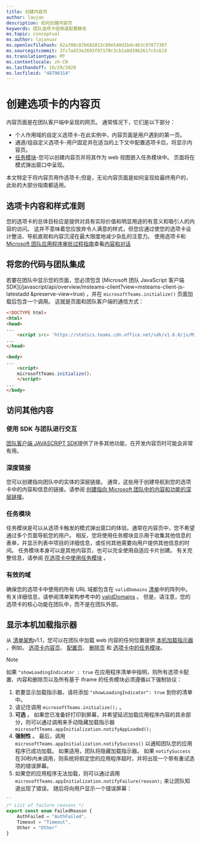 ```yaml
---
title: 创建内容页
author: laujan
description: 如何创建内容页
keywords: 团队选项卡组频道配置静态
ms.topic: conceptual
ms.author: lajanuar
ms.openlocfilehash: 62a398c87b681013c89e540d2bdc463c97877307
ms.sourcegitcommit: 3fc7ad33e2693f07170c3cb1a0d396261fc5c619
ms.translationtype: MT
ms.contentlocale: zh-CN
ms.lasthandoff: 10/29/2020
ms.locfileid: "48796314"
---
```

# <a name="create-a-content-page-for-your-tab"></a>创建选项卡的内容页

内容页面是在团队客户端中呈现的网页。 通常情况下，它们是以下部分：

* 个人作用域的自定义选项卡-在此实例中，内容页面是用户遇到的第一页。
* 通道/组自定义选项卡-用户固定并在适当的上下文中配置选项卡后，将显示内容页。
* [任务模块](~/task-modules-and-cards/what-are-task-modules.md)-您可以创建内容页并将其作为 web 视图嵌入任务模块中。 页面将在模式弹出窗口中呈现。

本文特定于将内容页用作选项卡;但是，无论内容页面是如何呈现给最终用户的，此处的大部分指南都适用。

## <a name="tab-content-and-style-guidelines"></a>选项卡内容和样式准则

您的选项卡的总体目标应是提供对具有实际价值和明显用途的有意义和吸引人的内容的访问。 这并不意味着您应放弃令人满意的样式，但您应通过使您的选项卡设计整洁、导航直观和内容沉浸在最大限度地减少杂乱的注意力。 使用选项卡和[Microsoft 团队应用程序审批过程指南](~/concepts/deploy-and-publish/appsource/prepare/frequently-failed-cases.md)查看[内容和对话](~/tabs/design/tabs.md)

## <a name="integrate-your-code-with-teams"></a>将您的代码与团队集成

若要在团队中显示您的页面，您必须包含 [Microsoft 团队 JavaScript 客户端 SDK](/javascript/api/overview/msteams-client?view=msteams-client-js-latestadd &preserve-view=true) ，并在 `microsoftTeams.initialize()` 页面加载后包含一个调用。 这就是页面和团队客户端的通信方式：

```html
<!DOCTYPE html>
<html>
<head>
...
    <script src= 'https://statics.teams.cdn.office.net/sdk/v1.6.0/js/MicrosoftTeams.min.js'></script>
...
</head>

<body>
...
    <script>
    microsoftTeams.initialize();
    </script>
...
</body>
```

## <a name="accessing-additional-content"></a>访问其他内容

### <a name="using-the-sdk-to-interact-with-teams"></a>使用 SDK 与团队进行交互

[团队客户端 JAVASCRIPT SDK](~/tabs/how-to/using-teams-client-sdk.md)提供了许多其他功能，在开发内容页时可能会非常有用。

### <a name="deep-links"></a>深度链接

您可以创建指向团队中的实体的深层链接。 通常，这些用于创建导航到您的选项卡中的内容和信息的链接。请参阅 [创建指向 Microsoft 团队中的内容和功能的深层链接](~/concepts/build-and-test/deep-links.md)。

### <a name="task-modules"></a>任务模块

任务模块是可以从选项卡触发的模式弹出窗口的体验。通常在内容页中，您不希望通过多个页面导航您的用户。 相反，您将使用任务模块显示用于收集其他信息的表单，并显示列表中项目的详细信息，或任何其他需要向用户提供其他信息的时间。 任务模块本身可以是其他内容页，也可以完全使用自适应卡片创建。 有关完整信息，请参阅 [在选项卡中使用任务模块](~/task-modules-and-cards/task-modules/task-modules-tabs.md) 。

### <a name="valid-domains"></a>有效的域

确保您的选项卡中使用的所有 URL 域都包含在 `validDomains` [清单](~/concepts/build-and-test/apps-package.md)中的阵列中。 有关详细信息，请参阅清单架构参考中的 [validDomains](~/resources/schema/manifest-schema.md#validdomains) 。 但是，请注意，您的选项卡的核心功能在团队中，而不是在团队外部。

## <a name="show-a-native-loading-indicator"></a>显示本机加载指示器

从 [清单架构](../../../resources/schema/manifest-schema.md)v1.1，您可以在团队中加载 web 内容的任何位置提供 [本机加载指示器](../../../resources/schema/manifest-schema.md#showloadingindicator) ，例如， [选项卡内容页](#integrate-your-code-with-teams)、 [配置页](configuration-page.md)、 [删除页](removal-page.md) 和 [选项卡中的任务模块](../../../task-modules-and-cards/task-modules/task-modules-tabs.md)。

> [!NOTE]
> 如果  `"showLoadingIndicator : true`  在应用程序清单中指明，则所有选项卡配置、内容和删除页以及所有基于 iframe 的任务模块必须遵循以下强制协议：

1. 若要显示加载指示器，请将添加 `"showLoadingIndicator": true` 到你的清单中。 
2. 请记住调用 `microsoftTeams.initialize();` 。
3. **可选** 。 如果您已准备好打印到屏幕，并希望延迟加载应用程序内容的其余部分，则可以通过调用来手动隐藏加载指示器 `microsoftTeams.appInitialization.notifyAppLoaded();`
4. **强制性** 。 最后，调用 `microsoftTeams.appInitialization.notifySuccess()` 以通知团队您的应用程序已成功加载。 如果适用，团队将隐藏加载指示器。 如果  `notifySuccess`  在30秒内未调用，则系统将假定您的应用程序超时，并将出现一个带有重试选项的错误屏幕。
5. 如果您的应用程序无法加载，则可以通过调用 `microsoftTeams.appInitialization.notifyFailure(reason);` 来让团队知道出现了错误。 随后将向用户显示一个错误屏幕：

```typescript
``
/* List of failure reasons */
export const enum FailedReason {
    AuthFailed = "AuthFailed",
    Timeout = "Timeout",
    Other = "Other"
}
```
>
